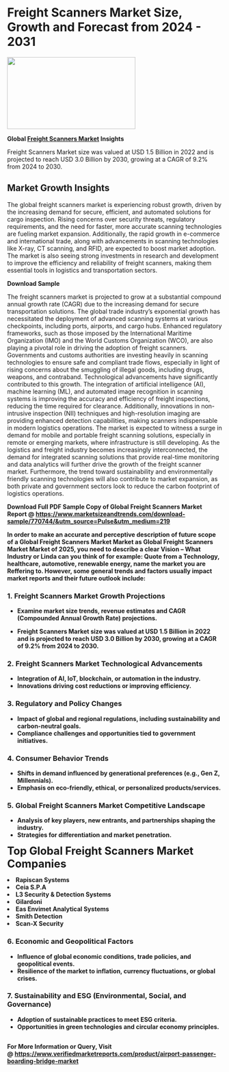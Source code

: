 <H1>Freight Scanners Market Size, Growth and Forecast from 2024 - 2031</H1><img class="aligncenter size-medium wp-image-584254" src="https://thirdeyenews.in/wp-content/uploads/2024/09/Global-Market-Research-300x168.jpeg" alt="" width="300" height="168" /><p><strong>Global&nbsp;<a href="https://www.marketsizeandtrends.com/download-sample/770744/&amp;utm_source=Pulse&amp;utm_medium=219">Freight Scanners Market</a> Insights</strong></p><p>Freight Scanners Market size was valued at USD 1.5 Billion in 2022 and is projected to reach USD 3.0 Billion by 2030, growing at a CAGR of 9.2% from 2024 to 2030.</p><p><h2>Market Growth Insights</h2> <p>The global freight scanners market is experiencing robust growth, driven by the increasing demand for secure, efficient, and automated solutions for cargo inspection. Rising concerns over security threats, regulatory requirements, and the need for faster, more accurate scanning technologies are fueling market expansion. Additionally, the rapid growth in e-commerce and international trade, along with advancements in scanning technologies like X-ray, CT scanning, and RFID, are expected to boost market adoption. The market is also seeing strong investments in research and development to improve the efficiency and reliability of freight scanners, making them essential tools in logistics and transportation sectors.</p> <p><strong>Download Sample</strong></p> <p>The freight scanners market is projected to grow at a substantial compound annual growth rate (CAGR) due to the increasing demand for secure transportation solutions. The global trade industry’s exponential growth has necessitated the deployment of advanced scanning systems at various checkpoints, including ports, airports, and cargo hubs. Enhanced regulatory frameworks, such as those imposed by the International Maritime Organization (IMO) and the World Customs Organization (WCO), are also playing a pivotal role in driving the adoption of freight scanners. Governments and customs authorities are investing heavily in scanning technologies to ensure safe and compliant trade flows, especially in light of rising concerns about the smuggling of illegal goods, including drugs, weapons, and contraband. Technological advancements have significantly contributed to this growth. The integration of artificial intelligence (AI), machine learning (ML), and automated image recognition in scanning systems is improving the accuracy and efficiency of freight inspections, reducing the time required for clearance. Additionally, innovations in non-intrusive inspection (NII) techniques and high-resolution imaging are providing enhanced detection capabilities, making scanners indispensable in modern logistics operations. The market is expected to witness a surge in demand for mobile and portable freight scanning solutions, especially in remote or emerging markets, where infrastructure is still developing. As the logistics and freight industry becomes increasingly interconnected, the demand for integrated scanning solutions that provide real-time monitoring and data analytics will further drive the growth of the freight scanner market. Furthermore, the trend toward sustainability and environmentally friendly scanning technologies will also contribute to market expansion, as both private and government sectors look to reduce the carbon footprint of logistics operations. <p><strong></p><p><span class=""><strong>Download Full PDF Sample Copy of Global Freight Scanners Market Report</strong> @ <a href="https://www.marketsizeandtrends.com/download-sample/770744/&amp;utm_source=Pulse&amp;utm_medium=219" target="_blank">https://www.marketsizeandtrends.com/download-sample/770744/&amp;utm_source=Pulse&amp;utm_medium=219</a></span></p><p>In order to make an accurate and perceptive description of future scope of a Global&nbsp;Freight Scanners Market Market as Global&nbsp;Freight Scanners Market Market of 2025, you need to describe a clear Vision &ndash; What Industry or Linda can you think of for example: Quote from a Technology, healthcare, automotive, renewable energy, name the market you are Reffering to. However, some general trends and factors usually impact market reports and their future outlook include:</p><h3>1.&nbsp;<strong>Freight Scanners Market Growth Projections</strong></h3><ul><li>Examine market size trends, revenue estimates and CAGR (Compounded Annual Growth Rate) projections.</li><li><p>Freight Scanners Market size was valued at USD 1.5 Billion in 2022 and is projected to reach USD 3.0 Billion by 2030, growing at a CAGR of 9.2% from 2024 to 2030.</p></li></ul><h3>2.&nbsp;<strong>Freight Scanners Market Technological Advancements</strong></h3><ul><li>Integration of AI, IoT, blockchain, or automation in the industry.</li><li>Innovations driving cost reductions or improving efficiency.</li></ul><h3>3.&nbsp;<strong>Regulatory and Policy Changes</strong></h3><ul><li>Impact of global and regional regulations, including sustainability and carbon-neutral goals.</li><li>Compliance challenges and opportunities tied to government initiatives.</li></ul><h3>4.&nbsp;<strong>Consumer Behavior Trends</strong></h3><ul><li>Shifts in demand influenced by generational preferences (e.g., Gen Z, Millennials).</li><li>Emphasis on eco-friendly, ethical, or personalized products/services.</li></ul><h3>5.&nbsp;<strong>Global Freight Scanners Market Competitive Landscape</strong></h3><ul><li>Analysis of key players, new entrants, and partnerships shaping the industry.</li><li>Strategies for differentiation and market penetration.</li></ul><p data-pm-slice="1 1 []"><span style="color: inherit; font-family: inherit; font-size: 25px;">Top Global Freight Scanners Market Companies</span></p><div class="" data-test-id=""><p><li>Rapiscan Systems</li><li> Ceia S.P.A</li><li> L3 Security & Detection Systems</li><li> Gilardoni</li><li> Eas Envimet Analytical Systems</li><li> Smith Detection</li><li> Scan-X Security</li></p></div><h3>6.&nbsp;<strong>Economic and Geopolitical Factors</strong></h3><ul><li>Influence of global economic conditions, trade policies, and geopolitical events.</li><li>Resilience of the market to inflation, currency fluctuations, or global crises.</li></ul><h3>7.&nbsp;<strong>Sustainability and ESG (Environmental, Social, and Governance)</strong></h3><ul><li>Adoption of sustainable practices to meet ESG criteria.</li><li>Opportunities in green technologies and circular economy principles.</li></ul><h2><strong style="font-size: 14px;">For More Information or Query, Visit @&nbsp;</strong><a style="background-color: #ffffff; font-size: 14px;" href="https://www.marketsizeandtrends.com/report/freight-scanners-market/" target="_blank">https://www.verifiedmarketreports.com/product/airport-passenger-boarding-bridge-market</a></h2>
